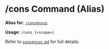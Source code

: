 # /cons Command (Alias)

**Alias for**: [`/consensus`](./consensus.md)

**Usage**: `/cons [<scope>]`

Refer to [`consensus.md`](./consensus.md) for full details.
